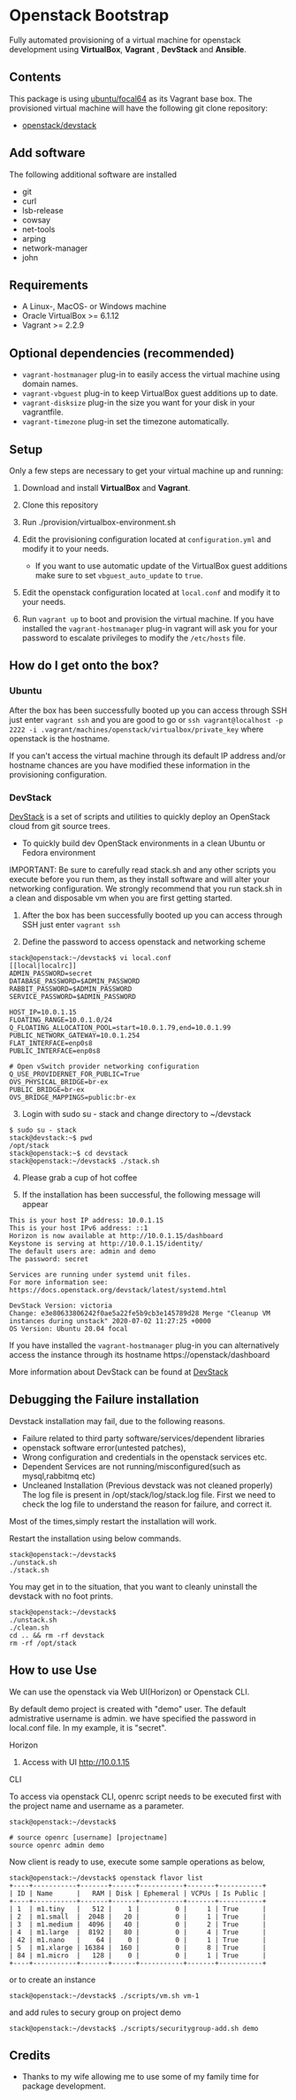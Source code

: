 # Openstack Bootstrap

Fully automated provisioning of a virtual machine for openstack  development using **VirtualBox**, **Vagrant** , **DevStack** and **Ansible**.

## Contents

This package is using [ubuntu/focal64](https://app.vagrantup.com/ubuntu/boxes/focal64) as its Vagrant base box. The provisioned virtual machine will have the following git clone repository:

* [openstack/devstack](https://github.com/openstack/devstack.git) 

## Add software

The following additional software are installed

* git
* curl
* lsb-release
* cowsay
* net-tools
* arping
* network-manager
* john

## Requirements

* A Linux-, MacOS- or Windows machine
* Oracle VirtualBox >= 6.1.12
* Vagrant >= 2.2.9


## Optional dependencies (recommended)

* `vagrant-hostmanager` plug-in to easily access the virtual machine using domain names.
* `vagrant-vbguest` plug-in to keep VirtualBox guest additions up to date.
* `vagrant-disksize` plug-in the size you want for your disk in your vagrantfile.
* `vagrant-timezone` plug-in set the timezone automatically.


## Setup

Only a few steps are necessary to get your virtual machine up and running:

1. Download and install **VirtualBox** and **Vagrant**.

2. Clone this repository

3. Run ./provision/virtualbox-environment.sh

4. Edit the provisioning configuration located at `configuration.yml` and modify it to your needs.
    - If you want to use automatic update of the VirtualBox guest additions make sure to set `vbguest_auto_update` to `true`.

5. Edit the openstack configuration located at `local.conf` and modify it to your needs.

6. Run `vagrant up` to boot and provision the virtual machine. If you have installed the `vagrant-hostmanager` plug-in vagrant will ask you for your password to escalate privileges to modify the `/etc/hosts` file.

## How do I get onto the box?

### Ubuntu

After the box has been successfully booted up you can access through SSH just enter `vagrant ssh` and you are good to go or `ssh vagrant@localhost -p 2222 -i .vagrant/machines/openstack/virtualbox/private_key` where openstack is the hostname.

If you can't access the virtual machine through its default IP address and/or hostname chances are you have modified these information in the provisioning configuration.



### DevStack

[DevStack](https://github.com/openstack/devstack.git) is a set of scripts and utilities to quickly deploy an OpenStack cloud from git source trees.

* To quickly build dev OpenStack environments in a clean Ubuntu or Fedora environment

IMPORTANT: Be sure to carefully read stack.sh and any other scripts you execute before you run them, as they install software and will alter your networking configuration. We strongly recommend that you run stack.sh in a clean and disposable vm when you are first getting started.


1. After the box has been successfully booted up you can access through SSH just enter `vagrant ssh`

2. Define the password to access openstack and networking scheme
```hcl
stack@openstack:~/devstack$ vi local.conf 
[[local|localrc]]
ADMIN_PASSWORD=secret
DATABASE_PASSWORD=$ADMIN_PASSWORD
RABBIT_PASSWORD=$ADMIN_PASSWORD
SERVICE_PASSWORD=$ADMIN_PASSWORD

HOST_IP=10.0.1.15
FLOATING_RANGE=10.0.1.0/24
Q_FLOATING_ALLOCATION_POOL=start=10.0.1.79,end=10.0.1.99
PUBLIC_NETWORK_GATEWAY=10.0.1.254
FLAT_INTERFACE=enp0s8
PUBLIC_INTERFACE=enp0s8

# Open vSwitch provider networking configuration
Q_USE_PROVIDERNET_FOR_PUBLIC=True
OVS_PHYSICAL_BRIDGE=br-ex
PUBLIC_BRIDGE=br-ex
OVS_BRIDGE_MAPPINGS=public:br-ex
```

3. Login with sudo su - stack and change directory to ~/devstack
```hcl
$ sudo su - stack
stack@devstack:~$ pwd
/opt/stack
stack@openstack:~$ cd devstack
stack@openstack:~/devstack$ ./stack.sh 
```
4. Please grab a cup of hot coffee

5. If the installation has been successful, the following message will appear
```hcl
This is your host IP address: 10.0.1.15
This is your host IPv6 address: ::1
Horizon is now available at http://10.0.1.15/dashboard
Keystone is serving at http://10.0.1.15/identity/
The default users are: admin and demo
The password: secret

Services are running under systemd unit files.
For more information see: 
https://docs.openstack.org/devstack/latest/systemd.html

DevStack Version: victoria
Change: e3e80633806242f0ae5a22fe5b9cb3e145789d28 Merge "Cleanup VM instances during unstack" 2020-07-02 11:27:25 +0000
OS Version: Ubuntu 20.04 focal
```

If you have installed the `vagrant-hostmanager` plug-in you can alternatively access the instance through its hostname https://openstack/dashboard


More information about DevStack can be found at [DevStack](https://github.com/openstack/devstack.git) 

## Debugging the Failure installation

Devstack installation may fail, due to the following reasons.

* Failure related to third party software/services/dependent libraries
* openstack software error(untested patches),
* Wrong configuration and credentials in the openstack services etc.
* Dependent Services are not running/misconfigured(such as mysql,rabbitmq etc)
* Uncleaned Installation (Previous devstack was not cleaned properly)
The log file is present in /opt/stack/log/stack.log file. First we need to check the log file to understand the reason for failure, and correct it.

Most of the times,simply restart the installation will work.

Restart the installation using below commands.

```hcl
stack@openstack:~/devstack$ 
./unstack.sh
./stack.sh
```

You may get in to the situation, that you want to cleanly uninstall the devstack with no foot prints.

```hcl
stack@openstack:~/devstack$ 
./unstack.sh
./clean.sh
cd .. && rm -rf devstack
rm -rf /opt/stack
```

## How to use Use

We can use the openstack via Web UI(Horizon) or Openstack CLI.

By default demo project is created with "demo" user. The default admistrative username is admin. we have specified the password in local.conf file. In my example, it is "secret".

Horizon
1. Access with UI http://10.0.1.15

CLI

To access via openstack CLI, openrc script needs to be executed first with the project name and username as a parameter.
```hcl
stack@openstack:~/devstack$ 

# source openrc [username] [projectname]
source openrc admin demo
```
Now client is ready to use, execute some sample operations as below,

```hcl
stack@openstack:~/devstack$ openstack flavor list
+----+-----------+-------+------+-----------+-------+-----------+
| ID | Name      |   RAM | Disk | Ephemeral | VCPUs | Is Public |
+----+-----------+-------+------+-----------+-------+-----------+
| 1  | m1.tiny   |   512 |    1 |         0 |     1 | True      |
| 2  | m1.small  |  2048 |   20 |         0 |     1 | True      |
| 3  | m1.medium |  4096 |   40 |         0 |     2 | True      |
| 4  | m1.large  |  8192 |   80 |         0 |     4 | True      |
| 42 | m1.nano   |    64 |    0 |         0 |     1 | True      |
| 5  | m1.xlarge | 16384 |  160 |         0 |     8 | True      |
| 84 | m1.micro  |   128 |    0 |         0 |     1 | True      |
+----+-----------+-------+------+-----------+-------+-----------+
```
or to create an instance
```hcl
stack@openstack:~/devstack$ ./scripts/vm.sh vm-1
```

and add rules to secury group on project demo
```hcl
stack@openstack:~/devstack$ ./scripts/securitygroup-add.sh demo
```

## Credits

* Thanks to my wife allowing me to use some of my family time for package development.
